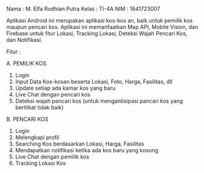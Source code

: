 Nama  : M. Elfa Rodhian Putra
Kelas : TI-4A
NIM   : 1641723007

Aplikasi Android ini merupakan aplikasi kos-kos an, baik untuk pemilik kos maupun pencari kos. Aplikasi ini memanfaatkan Map API, Mobile Vision, dan Firebase untuk fitur Lokasi, Tracking Lokasi, Deteksi Wajah Pencari Kos, dan Notifikasi. 

Fitur :

A. PEMILIK KOS
  1. Login
  2. Input Data Kos-kosan beserta Lokasi, Foto, Harga, Fasilitas, dll
  3. Update setiap ada kamar kos yang baru
  4. Live Chat dengan pencari kos
  5. Deteksi wajah pencari kos (untuk mengantisipasi pancari kos yang beritikat tidak baik)

B. PENCARI KOS
  1. Login
  2. Melengkapi profil
  3. Searching Kos berdasarkan Lokasi, Harga, Fasilitas
  4. Mendapatkan notifikasi ketika ada kos baru yang kosong
  5. Live Chat dengan pemilik kos
  6. Tracking Lokasi Kos
